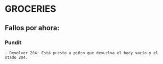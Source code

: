 # GROCERIES

## Fallos por ahora:

### Pundit
	- Devolver 204: Está puesto a piñon que devuelva el body vacío y el stado 204.
